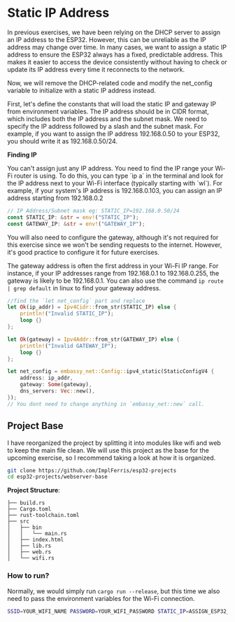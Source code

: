 
# Static IP Address

In previous exercises, we have been relying on the DHCP server to assign an IP address to the ESP32. However, this can be unreliable as the IP address may change over time. In many cases, we want to assign a static IP address to ensure the ESP32 always has a fixed, predictable address. This makes it easier to access the device consistently without having to check or update its IP address every time it reconnects to the network.

Now, we will remove the DHCP-related code and modify the net_config variable to initialize with a static IP address instead.

First, let's define the constants that will load the static IP and gateway IP from environment variables. The IP address should be in CIDR format, which includes both the IP address and the subnet mask. We need to specify the IP address followed by a slash and the subnet mask. For example, if you want to assign the IP address 192.168.0.50 to your ESP32, you should write it as 192.168.0.50/24.


<div class="alert-box alert-box-info">
    <span class="icon"><i class="fa fa-info"></i></span>
    <div class="alert-content">
        <b class="alert-title">Finding IP</b>
        <p>You can't assign just any IP address. You need to find the IP range your Wi-Fi router is using. To do this, you can type `ip a` in the terminal and look for the IP address next to your Wi-Fi interface (typically starting with `wl`). For example, if your system's IP address is 192.168.0.103, you can assign an IP address starting from 192.168.0.2</p>
    </div>
</div>


```rust
// IP Address/Subnet mask eg: STATIC_IP=192.168.0.50/24
const STATIC_IP: &str = env!("STATIC_IP");
const GATEWAY_IP: &str = env!("GATEWAY_IP");
```

You will also need to configure the gateway, although it's not required for this exercise since we won't be sending requests to the internet. However, it's good practice to configure it for future exercises. 

The gateway address is often the first address in your Wi-Fi IP range. For instance, if your IP addresses range from 192.168.0.1 to 192.168.0.255, the gateway is likely to be 192.168.0.1.  You can also use the command `ip route | grep default` in linux to find your gateway address.

```rust
//find the `let net_config` part and replace
let Ok(ip_addr) = Ipv4Cidr::from_str(STATIC_IP) else {
    println!("Invalid STATIC_IP");
    loop {}
};

let Ok(gateway) = Ipv4Addr::from_str(GATEWAY_IP) else {
    println!("Invalid GATEWAY_IP");
    loop {}
};

let net_config = embassy_net::Config::ipv4_static(StaticConfigV4 {
    address: ip_addr,
    gateway: Some(gateway),
    dns_servers: Vec::new(),
});
// You dont need to change anything in `embassy_net::new` call.
```


## Project Base

I have reorganized the project by splitting it into modules like wifi and web to keep the main file clean. We will use this project as the base for the upcoming exercise, so I recommend taking a look at how it is organized.

```sh
git clone https://github.com/ImplFerris/esp32-projects
cd esp32-projects/webserver-base
```

**Project Structure**:

```
├── build.rs
├── Cargo.toml
├── rust-toolchain.toml
├── src
│   ├── bin
│   │   └── main.rs
│   ├── index.html
│   ├── lib.rs
│   ├── web.rs
│   └── wifi.rs
```

### How to run?

Normally, we would simply run `cargo run --release`, but this time we also need to pass the environment variables for the Wi-Fi connection.

```sh
SSID=YOUR_WIFI_NAME PASSWORD=YOUR_WIFI_PASSWORD STATIC_IP=ASSIGN_ESP32_IP/24 GATEWAY_IP=WIFI_GATEWAY_IP  cargo run --release
```
